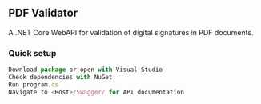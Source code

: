 ## PDF Validator

A .NET Core WebAPI for validation of digital signatures in PDF documents.

### Quick setup

```javascript
Download package or open with Visual Studio
Check dependencies with NuGet  
Run program.cs
Navigate to <Host>/Swagger/ for API documentation
```
